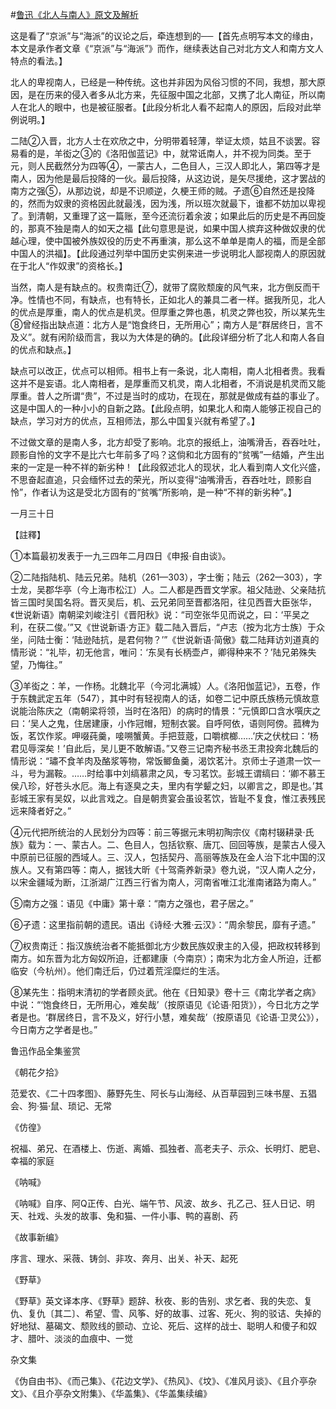 #[鲁迅《北人与南人》原文及解析](https://www.vrrw.net/wx/8349.html)

这是看了“京派”与“海派”的议论之后，牵连想到的──【首先点明写本文的缘由，本文是承作者文章《“京派”与“海派”》而作，继续表达自己对北方文人和南方文人特点的看法。】

北人的卑视南人，已经是一种传统。这也并非因为风俗习惯的不同，我想，那大原因，是在历来的侵入者多从北方来，先征服中国之北部，又携了北人南征，所以南人在北人的眼中，也是被征服者。【此段分析北人看不起南人的原因，后段对此举例说明。】



二陆②入晋，北方人士在欢欣之中，分明带着轻薄，举证太烦，姑且不谈罢。容易看的是，羊衒之③的《洛阳伽蓝记》中，就常诋南人，并不视为同类。至于元，则人民截然分为四等④，一蒙古人，二色目人，三汉人即北人，第四等才是南人，因为他是最后投降的一伙。最后投降，从这边说，是矢尽援绝，这才罢战的南方之强⑤，从那边说，却是不识顺逆，久梗王师的贼。孑遗⑥自然还是投降的，然而为奴隶的资格因此就最浅，因为浅，所以班次就最下，谁都不妨加以卑视了。到清朝，又重理了这一篇账，至今还流衍着余波；如果此后的历史是不再回旋的，那真不独是南人的如天之福【此句意思是说，如果中国人摈弃这种做奴隶的优越心理，使中国被外族奴役的历史不再重演，那么这不单单是南人的福，而是全部中国人的洪福】。【此段通过列举中国历史实例来进一步说明北人鄙视南人的原因就在于北人“作奴隶”的资格长。】

当然，南人是有缺点的。权贵南迁⑦，就带了腐败颓废的风气来，北方倒反而干净。性情也不同，有缺点，也有特长，正如北人的兼具二者一样。据我所见，北人的优点是厚重，南人的优点是机灵。但厚重之弊也愚，机灵之弊也狡，所以某先生⑧曾经指出缺点道：北方人是“饱食终日，无所用心”；南方人是“群居终日，言不及义”。就有闲阶级而言，我以为大体是的确的。【此段详细分析了北人和南人各自的优点和缺点。】

缺点可以改正，优点可以相师。相书上有一条说，北人南相，南人北相者贵。我看这并不是妄语。北人南相者，是厚重而又机灵，南人北相者，不消说是机灵而又能厚重。昔人之所谓“贵”，不过是当时的成功，在现在，那就是做成有益的事业了。这是中国人的一种小小的自新之路。【此段点明，如果北人和南人能够正视自己的缺点，学习对方的优点，互相师法，那么中国复兴就有希望了。】

不过做文章的是南人多，北方却受了影响。北京的报纸上，油嘴滑舌，吞吞吐吐，顾影自怜的文字不是比六七年前多了吗？这倘和北方固有的“贫嘴”一结婚，产生出来的一定是一种不祥的新劣种！【此段叙述北人的现状，北人看到南人文化兴盛，不思奋起直追，只会缅怀过去的荣光，所以变得“油嘴滑舌，吞吞吐吐，顾影自怜”，作者认为这是受北方固有的“贫嘴”所影响，是一种“不祥的新劣种”。】

一月三十日





【註釋】

①本篇最初发表于一九三四年二月四日《申报·自由谈》。

②二陆指陆机、陆云兄弟。陆机（261—303），字士衡；陆云（262—303），字士龙，吴郡华亭（今上海市松江）人。二人都是西晋文学家。祖父陆逊、父亲陆抗皆三国时吴国名将。晋灭吴后，机、云兄弟同至晋都洛阳，往见西晋大臣张华，《世说新语》南朝梁刘峻注引《晋阳秋》说：“司空张华见而说之，曰：‘平吴之利，在获二俊。’”又《世说新语·方正》载二陆入晋后，“卢志（按为北方士族）于众坐，问陆士衡：‘陆逊陆抗，是君何物？’”《世说新语·简傲》载二陆拜访刘道真的情形说：“礼毕，初无他言，唯问：‘东吴有长柄壶卢，卿得种来不？’陆兄弟殊失望，乃悔往。”

③羊衒之：羊，一作杨。北魏北平（今河北满城）人。《洛阳伽蓝记》，五卷，作于东魏武定五年（547），其中时有轻视南人的话，如卷二记中原氏族杨元慎故意说能治陈庆之（南朝梁将领，当时在洛阳）的病时的情景：“元慎即口含水噀庆之曰：‘吴人之鬼，住居建康，小作冠帽，短制衣裳。自呼阿依，语则阿傍。菰稗为饭，茗饮作浆。呷啜莼羹，唼嗍蟹黄。手把荳蔲，口嚼槟榔……’庆之伏枕曰：‘杨君见辱深矣！’自此后，吴儿更不敢解语。”又卷三记南齐秘书丞王肃投奔北魏后的情形说：“璛不食羊肉及酪浆等物，常饭鲫鱼羹，渴饮茗汁。京师士子道肃一饮一斗，号为漏鞍。……时给事中刘缟慕肃之风，专习茗饮。彭城王谓缟曰：‘卿不慕王侯八珍，好苍头水厄。海上有逐臭之夫，里内有学颦之妇，以卿言之，即是也。’其彭城王家有吴奴，以此言戏之。自是朝贵宴会虽设茗饮，皆耻不复食，惟江表残民远来降者好之。”

④元代把所统治的人民划分为四等：前三等据元末明初陶宗仪《南村辍耕录·氏族》载为：一、蒙古人。二、色目人，包括钦察、唐兀、回回等族，是蒙古人侵入中原前已征服的西域人。三、汉人，包括契丹、高丽等族及在金人治下北中国的汉族人。又有第四等：南人，据钱大昕《十驾斋养新录》卷九说，“汉人南人之分，以宋金疆域为断，江浙湖广江西三行省为南人，河南省唯江北淮南诸路为南人。”

⑤南方之强：语见《中庸》第十章：“南方之强也，君子居之。”

⑥孑遗：这里指前朝的遗民。语出《诗经·大雅·云汉》：“周余黎民，靡有孑遗。”

⑦权贵南迁：指汉族统治者不能抵御北方少数民族奴隶主的入侵，把政权转移到南方。如东晋为北方匈奴所迫，迁都建康（今南京）；南宋为北方金人所迫，迁都临安（今杭州）。他们南迁后，仍过着荒淫糜烂的生活。

⑧某先生：指明末清初的学者顾炎武。他在《日知录》卷十三《南北学者之病》中说：“‘饱食终日，无所用心，难矣哉’（按原语见《论语·阳货》），今日北方之学者是也。‘群居终日，言不及义，好行小慧，难矣哉’（按原语见《论语·卫灵公》），今日南方之学者是也。”

鲁迅作品全集鉴赏

《朝花夕拾》

范爱农、《二十四孝图》、藤野先生、阿长与山海经、从百草园到三味书屋、五猖会、狗·猫·鼠、琐记、无常

《仿徨》

祝福、弟兄、在酒楼上、伤逝、离婚、孤独者、高老夫子、示众、长明灯、肥皂、幸福的家庭

《呐喊》

《呐喊》自序、阿Q正传、白光、端午节、风波、故乡、孔乙己、狂人日记、明天、社戏、头发的故事、兔和猫、一件小事、鸭的喜剧、药

《故事新编》

序言、理水、采薇、铸剑、非攻、奔月、出关、补天、起死

《野草》

《野草》英文译本序、《野草》题辞、秋夜、影的告别、求乞者、我的失恋、复仇、复仇〔其二〕、希望、雪、风筝、好的故事、过客、死火、狗的驳诘、失掉的好地狱、墓碣文、颓败线的颤动、立论、死后、这样的战士、聪明人和傻子和奴才、腊叶、淡淡的血痕中、一觉

杂文集

《伪自由书》、《而己集》、《花边文学》、《热风》、《坟》、《准风月谈》、《且介亭杂文》、《且介亭杂文附集》、《华盖集》、《华盖集续编》


